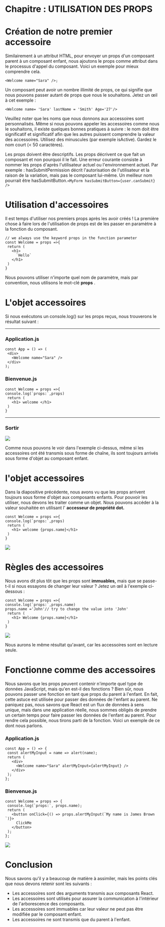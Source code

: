 # Chapitre : UTILISATION DES PROPS


# Création de notre premier accessoire

Similairement à un attribut HTML, pour envoyer un props d'un composant parent à un composant enfant, nous ajoutons le props comme attribut dans le processus d'appel du composant. Voici un exemple pour mieux comprendre cela.

```
<Welcome name="Sara" />;
```

Un composant peut avoir un nombre illimité de props, ce qui signifie que nous pouvons passer autant de props que nous le souhaitons. Jetez un œil à cet exemple :

```
<Welcome name= 'Sara' lastName = 'Smith' Age='27'/>
```

Veuillez noter que les noms que nous donnons aux accessoires sont personnalisés.
Même si nous pouvons appeler les accessoires comme nous le souhaitons, il existe quelques bonnes pratiques à suivre :
le nom doit être significatif et significatif afin que les autres puissent comprendre la valeur des accessoires.
Utilisez des minuscules (par exemple isActive).
Gardez le nom court (< 50 caractères).

Les props doivent être descriptifs. Les props décrivent ce que fait un composant et non pourquoi il le fait. Une erreur courante consiste à nommer les props d'après l'utilisateur actuel ou l'environnement actuel. Par exemple :
hasSubmitPermission décrit l'autorisation de l'utilisateur et la raison de la variation, mais pas le composant lui-même. Un meilleur nom pourrait être hasSubmitButton.`<MyForm hasSubmitButton={user.canSubmit} />`

# Utilisation d'accessoires

Il est temps d'utiliser nos premiers props après les avoir créés !
La première chose à faire lors de l'utilisation de props est de les passer en paramètre à la fonction du composant.

```
// we always use the keyword props in the function parameter
const Welcome = props =>{
 return (
   <h1>
     `Hello`
   </h1>
 )
}
```

Nous pouvons utiliser n'importe quel nom de paramètre, mais par convention, nous utilisons le mot-clé **props** .

# L'objet accessoires

Si nous exécutons un console.log() sur les props reçus, nous trouverons le résultat suivant :

---

### Application.js

```
const App = () => (
 <div>
   <Welcome name="Sara" />
 </div>
);
```

### Bienvenue.js

```
const Welcome = props =>{
console.log(`props:`,props)
 return (
   <h1> welcome </h1>
 )
}
```

---

### Sortir

![](https://i.imgur.com/S55PXMk.png)

Comme nous pouvons le voir dans l'exemple ci-dessus, même si les accessoires ont été transmis sous forme de chaîne, ils sont toujours arrivés sous forme d'objet au composant enfant.

# l'objet accessoires

Dans la diapositive précédente, nous avons vu que les props arrivent toujours sous forme d'objet aux composants enfants.
Pour pouvoir les utiliser, nous devons les traiter comme un objet. Nous pouvons accéder à la valeur souhaitée en utilisant l' **accesseur de propriété dot.**

```
const Welcome = props =>{
console.log(`props:`,props)
 return (
   <h1> welcome {props.name}</h1>
 )
}
```

![](https://i.imgur.com/EBgKuSn.png)

# Règles des accessoires

Nous avons dit plus tôt que les props sont **immuables,** mais que se passe-t-il si nous essayons de changer leur valeur ?
Jetez un œil à l'exemple ci-dessous :

```
const Welcome = props =>{
console.log(`props:`,props.name)
props.name ='John'// try to change the value into 'John'
 return (
   <h1> Welcome {props.name}</h1>
 )
}
```

![](https://i.imgur.com/EBgKuSn.png)

Nous aurons le même résultat qu'avant, car les accessoires sont en lecture seule.

# Fonctionne comme des accessoires

Nous savons que les props peuvent contenir n'importe quel type de données JavaScript, mais qu'en est-il des fonctions ?
Bien sûr, nous pouvons passer une fonction en tant que props du parent à l'enfant. En fait, cette astuce est utilisée pour passer des données de l'enfant au parent. Ne paniquez pas, nous savons que React est un flux de données à sens unique, mais dans une application réelle, nous sommes obligés de prendre un certain temps pour faire passer les données de l'enfant au parent.
Pour rendre cela possible, nous tirons parti de la fonction. Voici un exemple de ce dont nous parlons.

### Application.js

```
const App = () => {
 const alertMyInput = name => alert(name);
 return (
   <div>
     <Welcome name="Sara" alertMyInput={alertMyInput} />
   </div>
 );
};
```

### Bienvenue.js

```
const Welcome = props => {
 console.log(`props:`, props.name);
 return (
   <button onClick={() => props.alertMyInput(`My name is James Brown `)}>
     ClickMe
   </button>
 );
};
```

![](https://i.imgur.com/5mYa7oy.png)

# Conclusion

Nous savons qu'il y a beaucoup de matière à assimiler, mais les points clés que nous devons retenir sont les suivants :

* Les accessoires sont des arguments transmis aux composants React.
* Les accessoires sont utilisés pour assurer la communication à l'intérieur de l'arborescence des composants.
* Les accessoires sont immuables car leur valeur ne peut pas être modifiée par le composant enfant.
* Les accessoires ne sont transmis que du parent à l'enfant.
